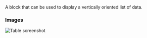 A block that can be used to display a vertically oriented list of data.

### Images

![Table screenshot](https://gitlab.com/appsemble/appsemble/-/raw/0.32.1-test.16/config/assets/list.png)
